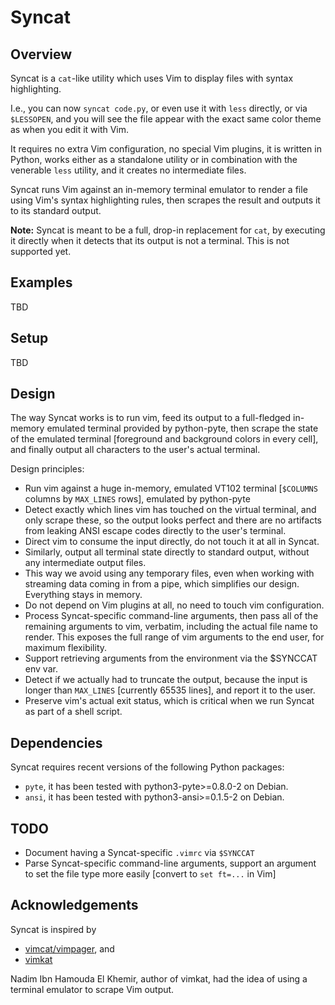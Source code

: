 # Syncat

## Overview

Syncat is a `cat`-like utility which uses Vim to display files with syntax
highlighting.

I.e., you can now `syncat code.py`, or even use it with `less` directly, or
via `$LESSOPEN`, and you will see the file appear with the exact same color
theme as when you edit it with Vim.

It requires no extra Vim configuration, no special Vim plugins, it is written
in Python, works either as a standalone utility or in combination with
the venerable `less` utility, and it creates no intermediate files.

Syncat runs Vim against an in-memory terminal emulator to render a file using
Vim's syntax highlighting rules, then scrapes the result and outputs it
to its standard output.

**Note:** Syncat is meant to be a full, drop-in replacement for `cat`, by
executing it directly when it detects that its output is not a terminal. This
is not supported yet.


## Examples

TBD


## Setup

TBD

## Design

The way Syncat works is to run vim, feed its output to a full-fledged in-memory
emulated terminal provided by python-pyte, then scrape the state of the
emulated terminal [foreground and background colors in every cell], and finally
output all characters to the user's actual terminal.

Design principles:

* Run vim against a huge in-memory, emulated VT102 terminal
  [`$COLUMNS` columns by `MAX_LINES` rows], emulated by python-pyte
* Detect exactly which lines vim has touched on the virtual terminal,
  and only scrape these, so the output looks perfect and there are no
  artifacts from leaking ANSI escape codes directly to the user's terminal.
* Direct vim to consume the input directly, do not touch it at all in Syncat.
* Similarly, output all terminal state directly to standard output, without
  any intermediate output files.
* This way we avoid using any temporary files, even when working with streaming
  data coming in from a pipe, which simplifies our design. Everything stays
  in memory.
* Do not depend on Vim plugins at all, no need to touch vim configuration.
* Process Syncat-specific command-line arguments, then pass all of the
  remaining arguments to vim, verbatim, including the actual file name to
  render. This exposes the full range of vim arguments to the end user, for
  maximum flexibility.
* Support retrieving arguments from the environment via the $SYNCCAT env var.
* Detect if we actually had to truncate the output, because the input
  is longer than `MAX_LINES` [currently 65535 lines], and report it to the
  user.
* Preserve vim's actual exit status, which is critical when we run Syncat
  as part of a shell script.


## Dependencies

Syncat requires recent versions of the following Python packages:

* `pyte`, it has been tested with python3-pyte>=0.8.0-2 on Debian.
* `ansi`, it has been tested with python3-ansi>=0.1.5-2 on Debian.


## TODO

* Document having a Syncat-specific `.vimrc` via `$SYNCCAT`
* Parse Syncat-specific command-line arguments, support an argument to set
  the file type more easily [convert to `set ft=...` in Vim]


## Acknowledgements

Syncat is inspired by

* [vimcat/vimpager](https://github.com/rkitover/vimpager), and
* [vimkat](https://github.com/nkh/vimkat)

Nadim Ibn Hamouda El Khemir, author of vimkat, had the idea of using a terminal
emulator to scrape Vim output.
